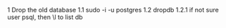 1 Drop the old database
   1.1 sudo -i -u postgres
   1.2 dropdb <databasename>
       1.2.1 if not sure user psql, then \l to list db

